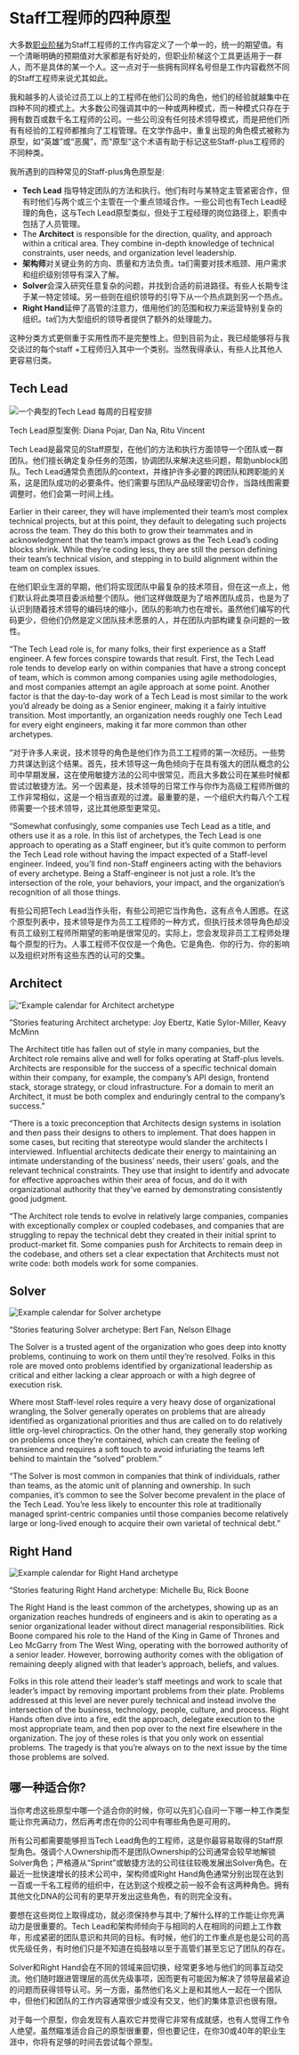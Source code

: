 # Staff工程师的四种原型

大多数[职业阶梯](https://lethain.com/perf-management-system/)为Staff工程师的工作内容定义了一个单一的，统一的期望值。有一个清晰明确的预期值对大家都是有好处的，但职业阶梯这个工具更适用于一群人，而不是具体的某一个人。这一点对于一些拥有同样名号但是工作内容截然不同的Staff工程师来说尤其如此。

我和越多的人谈论过员工以上的工程师在他们公司的角色，他们的经验就越集中在四种不同的模式上。大多数公司强调其中的一种或两种模式，而一种模式只存在于拥有数百或数千名工程师的公司。一些公司没有任何技术领导模式，而是把他们所有有经验的工程师都推向了工程管理。在文学作品中，重复出现的角色模式被称为原型，如“英雄”或“恶魔”，而"原型"这个术语有助于标记这些Staff-plus工程师的不同种类。

我所遇到的四种常见的Staff-plus角色原型是:

* **Tech Lead** 指导特定团队的方法和执行。他们有时与某特定主管紧密合作，但有时他们与两个或三个主管在一个重点领域合作。一些公司也有Tech Lead经理的角色，这与Tech Lead原型类似，但处于工程经理的岗位路径上，职责中包括了人员管理。
* The **Architect** is responsible for the direction, quality, and approach within a critical area. They combine in-depth knowledge of technical constraints, user needs, and organization level leadership. 
* **架构师**对关键业务的方向、质量和方法负责。ta们需要对技术瓶颈、用户需求和组织级别领导有深入了解。
* **Solver**会深入研究任意复杂的问题，并找到合适的前进路径。有些人长期专注于某一特定领域。另一些则在组织领导的引导下从一个热点跳到另一个热点。
* **Right Hand**延伸了高管的注意力，借用他们的范围和权力来运营特别复杂的组织。ta们为大型组织的领导者提供了额外的处理能力。

这种分类方式更侧重于实用性而不是完整性上。但到目前为止，我已经能够将与我交谈过的每个staff +工程师归入其中一个类别。当然我得承认，有些人比其他人更容易归类。

## Tech Lead

![&#x4E00;&#x4E2A;&#x5178;&#x578B;&#x7684;Tech Lead &#x6BCF;&#x5468;&#x7684;&#x65E5;&#x7A0B;&#x5B89;&#x6392;](../.gitbook/assets/image%20%283%29.png)

Tech Lead原型案例: Diana Pojar, Dan Na, Ritu Vincent

Tech Lead是最常见的Staff原型，在他们的方法和执行方面领导一个团队或一群团队。他们擅长确定复杂任务的范围，协调团队来解决这些问题，帮助unblock团队。Tech Lead通常负责团队的context，并维护许多必要的跨团队和跨职能的关系，这是团队成功的必要条件。他们需要与团队产品经理密切合作，当路线图需要调整时，他们会第一时间上线。

Earlier in their career, they will have implemented their team’s most complex technical projects, but at this point, they default to delegating such projects across the team. They do this both to grow their teammates and in acknowledgment that the team’s impact grows as the Tech Lead’s coding blocks shrink. While they’re coding less, they are still the person defining their team’s technical vision, and stepping in to build alignment within the team on complex issues.

在他们职业生涯的早期，他们将实现团队中最复杂的技术项目，但在这一点上，他们默认将此类项目委派给整个团队。他们这样做既是为了培养团队成员，也是为了认识到随着技术领导的编码块的缩小，团队的影响力也在增长。虽然他们编写的代码更少，但他们仍然是定义团队技术愿景的人，并在团队内部构建复杂问题的一致性。

“The Tech Lead role is, for many folks, their first experience as a Staff engineer. A few forces conspire towards that result. First, the Tech Lead role tends to develop early on within companies that have a strong concept of team, which is common among companies using agile methodologies, and most companies attempt an agile approach at some point. Another factor is that the day-to-day work of a Tech Lead is most similar to the work you’d already be doing as a Senior engineer, making it a fairly intuitive transition. Most importantly, an organization needs roughly one Tech Lead for every eight engineers, making it far more common than other archetypes.

“对于许多人来说，技术领导的角色是他们作为员工工程师的第一次经历。一些势力共谋达到这个结果。首先，技术领导这一角色倾向于在具有强大的团队概念的公司中早期发展，这在使用敏捷方法的公司中很常见，而且大多数公司在某些时候都尝试过敏捷方法。另一个因素是，技术领导的日常工作与你作为高级工程师所做的工作非常相似，这是一个相当直观的过渡。最重要的是，一个组织大约每八个工程师需要一个技术领导，这比其他原型更常见。

“Somewhat confusingly, some companies use Tech Lead as a title, and others use it as a role. In this list of archetypes, the Tech Lead is one approach to operating as a Staff engineer, but it’s quite common to perform the Tech Lead role without having the impact expected of a Staff-level engineer. Indeed, you’ll find non-Staff engineers acting with the behaviors of every archetype. Being a Staff-engineer is not just a role. It’s the intersection of the role, your behaviors, your impact, and the organization’s recognition of all those things.

有些公司把Tech Lead当作头衔，有些公司把它当作角色，这有点令人困惑。在这个原型列表中，技术领导是作为员工工程师的一种方式，但执行技术领导角色却没有员工级别工程师所期望的影响是很常见的。实际上，您会发现非员工工程师处理每个原型的行为。人事工程师不仅仅是一个角色。它是角色、你的行为、你的影响以及组织对所有这些东西的认可的交集。

## Architect

![&#x201C;Example calendar for Architect archetype](../.gitbook/assets/image%20%285%29.png)

“Stories featuring Architect archetype: Joy Ebertz, Katie Sylor-Miller, Keavy McMinn

The Architect title has fallen out of style in many companies, but the Architect role remains alive and well for folks operating at Staff-plus levels. Architects are responsible for the success of a specific technical domain within their company, for example, the company’s API design, frontend stack, storage strategy, or cloud infrastructure. For a domain to merit an Architect, it must be both complex and enduringly central to the company’s success.”

“There is a toxic preconception that Architects design systems in isolation and then pass their designs to others to implement. That does happen in some cases, but reciting that stereotype would slander the architects I interviewed. Influential architects dedicate their energy to maintaining an intimate understanding of the business’ needs, their users’ goals, and the relevant technical constraints. They use that insight to identify and advocate for effective approaches within their area of focus, and do it with organizational authority that they’ve earned by demonstrating consistently good judgment.

“The Architect role tends to evolve in relatively large companies, companies with exceptionally complex or coupled codebases, and companies that are struggling to repay the technical debt they created in their initial sprint to product-market fit. Some companies push for Architects to remain deep in the codebase, and others set a clear expectation that Architects must not write code: both models work for some companies.

## Solver

![Example calendar for Solver archetype](../.gitbook/assets/image%20%287%29.png)

“Stories featuring Solver archetype: Bert Fan, Nelson Elhage

The Solver is a trusted agent of the organization who goes deep into knotty problems, continuing to work on them until they’re resolved. Folks in this role are moved onto problems identified by organizational leadership as critical and either lacking a clear approach or with a high degree of execution risk.

Where most Staff-level roles require a very heavy dose of organizational wrangling, the Solver generally operates on problems that are already identified as organizational priorities and thus are called on to do relatively little org-level chiropractics. On the other hand, they generally stop working on problems once they’re contained, which can create the feeling of transience and requires a soft touch to avoid infuriating the teams left behind to maintain the “solved” problem.”

“The Solver is most common in companies that think of individuals, rather than teams, as the atomic unit of planning and ownership. In such companies, it’s common to see the Solver become prevalent in the place of the Tech Lead. You’re less likely to encounter this role at traditionally managed sprint-centric companies until those companies become relatively large or long-lived enough to acquire their own varietal of technical debt.”

## Right Hand

![Example calendar for Right Hand archetype](../.gitbook/assets/image%20%284%29.png)

“Stories featuring Right Hand archetype: Michelle Bu, Rick Boone

The Right Hand is the least common of the archetypes, showing up as an organization reaches hundreds of engineers and is akin to operating as a senior organizational leader without direct managerial responsibilities. Rick Boone compared his role to the Hand of the King in Game of Thrones and Leo McGarry from The West Wing, operating with the borrowed authority of a senior leader. However, borrowing authority comes with the obligation of remaining deeply aligned with that leader’s approach, beliefs, and values.

Folks in this role attend their leader’s staff meetings and work to scale that leader’s impact by removing important problems from their plate. Problems addressed at this level are never purely technical and instead involve the intersection of the business, technology, people, culture, and process. Right Hands often dive into a fire, edit the approach, delegate execution to the most appropriate team, and then pop over to the next fire elsewhere in the organization. The joy of these roles is that you only work on essential problems. The tragedy is that you’re always on to the next issue by the time those problems are solved.

## 哪一种适合你?

当你考虑这些原型中哪一个适合你的时候，你可以先扪心自问一下哪一种工作类型能让你充满动力，然后再考虑在你的公司中有哪些角色是可用的。

所有公司都需要能够担当Tech Lead角色的工程师，这是你最容易取得的Staff原型角色。强调个人Ownership而不是团队Ownership的公司通常会较早地解锁Solver角色；严格遵从“Sprint”或敏捷方法的公司往往较晚发展出Solver角色。在最近一批快速增长的技术公司中，架构师或Right Hand角色通常分别出现在达到一百或一千名工程师的组织中，在达到这个规模之前一般不会有这两种角色。拥有其他文化DNA的公司有的更早开发出这些角色，有的则完全没有。

要想在这些岗位上取得成功，就必须保持参与其中;了解什么样的工作能让你充满动力是很重要的。Tech Lead和架构师倾向于与相同的人在相同的问题上工作数年，形成紧密的团队意识和共同的目标。有时候，他们的工作重点是也是公司的高优先级任务，有时他们只是不知道在捣鼓啥以至于高管们甚至忘记了团队的存在。

Solver和Right Hand会在不同的领域来回切换，经常更多地与他们的同事互动交流。他们随时跟进管理层的高优先级事项，因而更有可能因为解决了领导层最紧迫的问题而获得领导认可。另一方面，虽然他们名义上是和其他人一起在一个团队中，但他们和团队的工作内容通常很少或没有交叉，他们的集体意识也很有限。

对于每一个原型，你会发现有人喜欢它并觉得它非常有成就感，也有人觉得工作令人绝望。虽然瞄准适合自己的原型很重要，但也要记住，在你30或40年的职业生涯中，你将有足够的时间去尝试每个原型。





